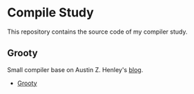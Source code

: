 # Compile Study

This repository contains the source code of my compiler study.

## Grooty
Small compiler base on Austin Z. Henley's [blog](https://austinhenley.com/blog/teenytinycompiler1.html).
- [Grooty](grooty/README.md)
